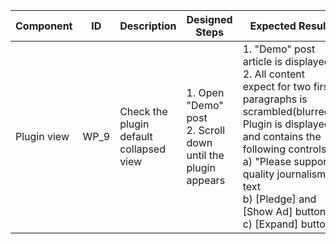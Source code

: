 Component |	ID |	Description |	Designed Steps |	Expected Result |	Created<br> By |	Last<br> Updated |
 --- | --- | --- | --- | --- | --- | --- |
 Plugin view | WP_9 | Check the plugin default collapsed view  | 1. Open "Demo" post <br> 2. Scroll down until the plugin appears  | 1. "Demo" post article is displayed <br> 2. All content expect for two first paragraphs is scrambled(blurred). <br> Plugin is displayed and contains the following controls: <br> a) "Please support quality  journalism." text <br> b) [Pledge] and [Show Ad] buttons <br> c) [Expand] button | Alexandr Vozicov | 31.05.2017
